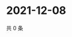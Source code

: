 # 2021-12-08

共 0 条

<!-- BEGIN WEIBO -->
<!-- 最后更新时间 Wed Dec 08 2021 09:56:24 GMT+0800 (China Standard Time) -->

<!-- END WEIBO -->
